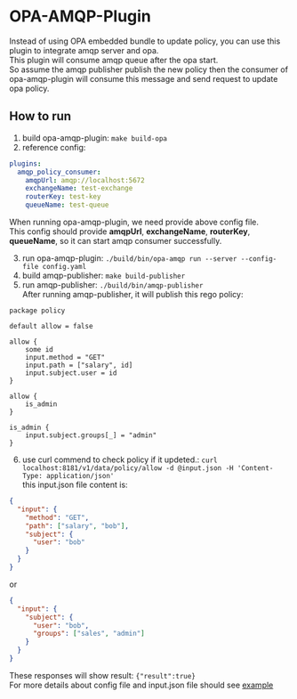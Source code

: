 # OPA-AMQP-Plugin
Instead of using OPA embedded bundle to update policy, you can use this plugin to integrate amqp server and opa.<br>
This plugin will consume amqp queue after the opa start.<br>
So assume the amqp publisher publish the new policy then the consumer of opa-amqp-plugin will consume this message and send request to update opa policy.

## How to run
1. build opa-amqp-plugin: `make build-opa`
2. reference config:
```yaml
plugins:
  amqp_policy_consumer:
    amqpUrl: amqp://localhost:5672
    exchangeName: test-exchange
    routerKey: test-key
    queueName: test-queue
```
When running opa-amqp-plugin, we need provide above config file.<br>
This config should provide **amqpUrl**, **exchangeName**, **routerKey**, **queueName**, so it can start amqp consumer successfully.<br>

3. run opa-amqp-plugin: `./build/bin/opa-amqp run --server --config-file config.yaml`
4. build amqp-publisher: `make build-publisher`
5. run amqp-publisher: `./build/bin/amqp-publisher` <br>
   After running amqp-publisher, it will publish this rego policy: <br>

```rego
package policy

default allow = false

allow {
    some id
    input.method = "GET"
    input.path = ["salary", id]
    input.subject.user = id
}

allow {
    is_admin
}

is_admin {
    input.subject.groups[_] = "admin"
}
```
6. use curl commend to check policy if it updeted.: `curl localhost:8181/v1/data/policy/allow -d @input.json -H 'Content-Type: application/json'`<br>
this input.json file content is:<br>
```json
{
  "input": {
    "method": "GET",
    "path": ["salary", "bob"],
    "subject": {
      "user": "bob"
    }
  }
}
```
or 
```json
{
  "input": {
    "subject": {
      "user": "bob",
      "groups": ["sales", "admin"]
    }
  }
}
```
These responses will show result: `{"result":true}`<br>
For more details about config file and input.json file should see [example](./example)